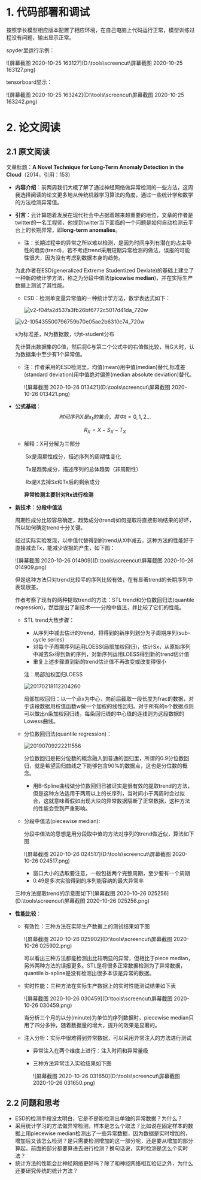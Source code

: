 # 1. 代码部署和调试

按照学长模型相应版本配置了相应环境，在自己电脑上代码运行正常，模型训练过程没有问题，输出显示正常。

spyder里运行示例：

![屏幕截图 2020-10-25 163127](D:\tools\screencut\屏幕截图 2020-10-25 163127.png)

tensorboard显示：

![屏幕截图 2020-10-25 163242](D:\tools\screencut\屏幕截图 2020-10-25 163242.png)

# 2. 论文阅读

## 2.1 原文阅读

文章标题：**A Novel Technique for Long-Term Anomaly Detection in the Cloud**（2014，引用：153）

* **内容介绍**：前两周我们大概了解了通过神经网络做异常检测的一些方法，这周我选择阅读的论文更多地从传统机器学习算法的角度，通过一些统计学和数学的方法检测异常值。

* **引言**：云计算随着发展在现代社会中占据着越来越重要的地位，文章的作者是twitter的一名工程师，他提到twitter当下面临的一个问题是如何自动检测云平台上的长期异常，即**long-term anomalies**。

  * 注：长期过程中的异常之所以难以检测，是因为时间序列有潜在的占主导性的趋势(trend)，若不考虑trend采用短期异常检测的做法，误报的可能性很大，因为没有考虑到数据本身的趋势。

  为此作者在ESD(generalized Extreme Studentized Deviate)的基础上建立了一种新的统计学方法，称之为分段中值法(**picewise median**)，并在实际生产数据上测试了其性能。

  * ESD：检测单变量异常值的一种统计学方法，数学表达式如下：

    ![v2-f04fa2d537a3fb26bf6772c5017d41da_720w](D:\tools\screencut\v2-f04fa2d537a3fb26bf6772c5017d41da_720w.png)

  ![v2-105435500796759b70e05ae2b6310c74_720w](D:\tools\screencut\v2-105435500796759b70e05ae2b6310c74_720w.png)

  s为标准差，N为数据数，t为t-student分布

  先计算出数据集的G值，然后将G与第二个公式中的右值做比较，当G大时，认为数据集中至少有1个异常值。

  * 注：作者采用的ESD检测里，均值(mean)用中值(median)替代,标准差(standard deviation)用中值绝对偏差(median absolute deviation)替代。

    ![屏幕截图 2020-10-26 013421](D:\tools\screencut\屏幕截图 2020-10-26 013421.png)

* **公式基础**：
  $$
  时间序列X是x_t的集合，其中t=0,1,2...
  $$

  $$
  R_X=X-S_X-T_X
  $$

  * 解释：X可分解为三部分

    ​           Sx是周期性成分，描述序列的周期性变化

    ​           Tx是趋势成分，描述序列的总体趋势（非周期性）

    ​           Rx是X去掉Sx和Tx后的剩余成分

    **异常检测主要针对Rx进行检测**

* **新技术：分段中值法**

  周期性成分比较容易确定，趋势成分(trend)如何提取将直接影响结果的好坏，所以如何确定trend十分关键。

  经过实际实验发现，以中值代替得到的trend从X中减去，这种方法的性能好于直接减去Tx，能减少误报的产生，如下图：

  ![屏幕截图 2020-10-26 014909](D:\tools\screencut\屏幕截图 2020-10-26 014909.png)

  但是这种方法只对trend比较平的序列比较有效，在有显著trend的长期序列中表现很差。

  作者考察了现有的两种提取trend的方法：STL trend和分位数回归法(quantile regression)，然后提出了新技术——分段中值法，并比较了它们的性能。

  * STL trend大致步骤：

    * 从序列中减去估计的trend，将得到的新序列划分为子周期序列(sub-cycle series)
    * 对每个子周期序列运用LOESS(局部加权回归)，估计Sx，从原始序列中减去Sx得到新的序列，对新序列运用LOESS得到新的trend估计值
    * 重复上述步骤直到新的trend估计值不再改变或改变得很小

    注：局部加权回归LOESS

    ![20170218112204260](D:\tools\screencut\20170218112204260.png)

    局部加权回归：以一个点x为中心，向前后截取一段长度为frac的数据，对于该段数据用权值函数w做一个加权的线性回归。对于所有的n个数据点则可以做出n条加权回归线，每条回归线的中心值的连线则为这段数据的Lowess曲线。

  * 分位数回归法(quantile regression)：

    ![20190709222211556](D:\tools\screencut\20190709222211556.jpeg)

    分位数回归是把分位数的概念融入到普通的回归里，所谓的0.9分位数回归，就是希望回归曲线之下能够包含90%的数据点，这也是分位数的概念。

    * 用B-Spline曲线做分位数回归已被证实是很有效的提取trend的方法，但是这种方法适用于两周以上的长序列，当时间小于两周时会过拟合，这就意味着假如出现大块的异常数据隔断了正常数据，这种方法的性能会受到严重影响。

  * 分段中值法(piecewise median):

    分段中值法的思想是用分段取中值的方法对序列的trend做近似，算法如下图

    ![屏幕截图 2020-10-26 024517](D:\tools\screencut\屏幕截图 2020-10-26 024517.png)

    * 窗口大小的选取要注意，一般包括两个完整周期，至少要有一个周期
    * 0.49是多次实验得到的序列能容纳的最大异常率

  三种方法提取trend的示意图如下![屏幕截图 2020-10-26 025256](D:\tools\screencut\屏幕截图 2020-10-26 025256.png)

* **性能比较**：

  * 有效性：三种方法在实际生产数据上的测试结果如下图

    ![屏幕截图 2020-10-26 025902](D:\tools\screencut\屏幕截图 2020-10-26 025902.png)

    可以看出三种方法都能检测出比较明显的异常，但相比于piece median，另外两种方法的误报更多。STL是将很多正常数据检测为了异常数据，quantile b-spline是没有检测出很多本该是异常的数据。

  * 实时性能：三种方法在实际生产数据上的实时性能测试结果如下表

    ![屏幕截图 2020-10-26 030459](D:\tools\screencut\屏幕截图 2020-10-26 030459.png)

    当分析三个月的以分(minute)为单位的序列数据时，piecewise median只用了四分多钟，随着数据量的增大，提升的效果是显著的。

  * 注入分析：实际中很难得到异常数据，可以采用异常注入的方法进行测试

    * 异常注入在两个维度上进行：注入时间和异常量级

    * 三种方法异常注入实验结果如下图

      ![屏幕截图 2020-10-26 031650](D:\tools\screencut\屏幕截图 2020-10-26 031650.png)

## 2.2 问题和思考

* ESD的检测手段没太明白，它是不是能检测出单独的异常数据？为什么？
* 采用统计学习的方法做异常检测，样本是怎么个取法？比如说在固定样本的数据上用piecewise median检测出了一些异常数据，因为数据是实时增加的，增加后又该怎么检测？是只需要检测增加的这一部分呢，还是要从增加的部分算起，前面的部分都要算进去进行检测？换句话说，实时检测是怎么个实时法？
* 统计方法的性能会比神经网络更好吗？除了和神经网络相互验证之外，为什么还要研究传统的统计方法？